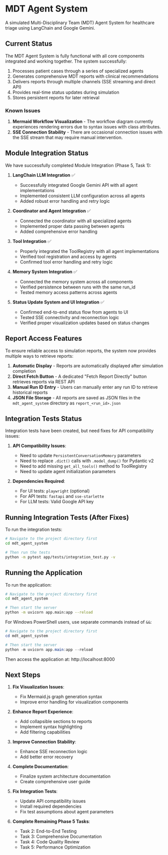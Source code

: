 # MDT Agent System

A simulated Multi-Disciplinary Team (MDT) Agent System for healthcare triage using LangChain and Google Gemini.

## Current Status

The MDT Agent System is fully functional with all core components integrated and working together. The system successfully:

1. Processes patient cases through a series of specialized agents
2. Generates comprehensive MDT reports with clinical recommendations
3. Delivers reports through multiple channels (SSE streaming and direct API)
4. Provides real-time status updates during simulation
5. Stores persistent reports for later retrieval

### Known Issues

1. **Mermaid Workflow Visualization** - The workflow diagram currently experiences rendering errors due to syntax issues with class attributes.
2. **SSE Connection Stability** - There are occasional connection issues with the SSE stream that may require manual intervention.

## Module Integration Status

We have successfully completed Module Integration (Phase 5, Task 1):

1. **LangChain LLM Integration** ✅
   - Successfully integrated Google Gemini API with all agent implementations
   - Implemented consistent LLM configuration across all agents
   - Added robust error handling and retry logic

2. **Coordinator and Agent Integration** ✅
   - Connected the coordinator with all specialized agents
   - Implemented proper data passing between agents
   - Added comprehensive error handling

3. **Tool Integration** ✅
   - Properly integrated the ToolRegistry with all agent implementations
   - Verified tool registration and access by agents
   - Confirmed tool error handling and retry logic

4. **Memory System Integration** ✅
   - Connected the memory system across all components
   - Verified persistence between runs with the same run_id
   - Tested memory access patterns across agents

5. **Status Update System and UI Integration** ✅
   - Confirmed end-to-end status flow from agents to UI
   - Tested SSE connectivity and reconnection logic
   - Verified proper visualization updates based on status changes

## Report Access Features

To ensure reliable access to simulation reports, the system now provides multiple ways to retrieve reports:

1. **Automatic Display** - Reports are automatically displayed after simulation completion
2. **Direct Fetch Button** - A dedicated "Fetch Report Directly" button retrieves reports via REST API
3. **Manual Run ID Entry** - Users can manually enter any run ID to retrieve historical reports
4. **JSON File Storage** - All reports are saved as JSON files in the `mdt_agent_system` directory as `report_<run_id>.json`

## Integration Tests Status

Integration tests have been created, but need fixes for API compatibility issues:

1. **API Compatibility Issues**:
   - Need to update `PersistentConversationMemory` parameters
   - Need to replace `.dict()` calls with `.model_dump()` for Pydantic v2
   - Need to add missing `get_all_tools()` method to ToolRegistry
   - Need to update agent initialization parameters

2. **Dependencies Required**:
   - For UI tests: `playwright` (optional)
   - For API tests: `fastapi` and `sse-starlette`
   - For LLM tests: Valid Google API key

## Running Integration Tests (After Fixes)

To run the integration tests:

```bash
# Navigate to the project directory first
cd mdt_agent_system

# Then run the tests
python -m pytest app/tests/integration_test.py -v
```

## Running the Application

To run the application:

```bash
# Navigate to the project directory first
cd mdt_agent_system

# Then start the server
python -m uvicorn app.main:app --reload
```

For Windows PowerShell users, use separate commands instead of `&&`:

```powershell
# Navigate to the project directory first
cd mdt_agent_system

# Then start the server
python -m uvicorn app.main:app --reload
```

Then access the application at: http://localhost:8000

## Next Steps

1. **Fix Visualization Issues**:
   - Fix Mermaid.js graph generation syntax
   - Improve error handling for visualization components

2. **Enhance Report Experience**:
   - Add collapsible sections to reports
   - Implement syntax highlighting
   - Add filtering capabilities

3. **Improve Connection Stability**:
   - Enhance SSE reconnection logic
   - Add better error recovery

4. **Complete Documentation**:
   - Finalize system architecture documentation
   - Create comprehensive user guide

5. **Fix Integration Tests**:
   - Update API compatibility issues
   - Install required dependencies
   - Fix test assumptions about agent parameters

6. **Complete Remaining Phase 5 Tasks**:
   - Task 2: End-to-End Testing
   - Task 3: Comprehensive Documentation
   - Task 4: Code Quality Review
   - Task 5: Performance Optimization 
